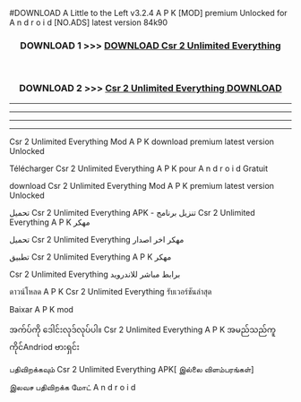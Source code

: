 #DOWNLOAD A Little to the Left v3.2.4 A P K [MOD] premium Unlocked for A n d r o i d [NO.ADS] latest version 84k90 



<div align="center">

<h3>DOWNLOAD 1 >>> <a href="https://getmod1.web.app/?judule=Btd Battles">DOWNLOAD Csr 2 Unlimited Everything </a></h3><br>

<h3>DOWNLOAD 2 >>> <a href="https://getmod1.web.app/?judule=Btd Battles">Csr 2 Unlimited Everything  DOWNLOAD </a></h3>

</div>


----------------------------------------------------------

----------------------------------------------------------

----------------------------------------------------------

----------------------------------------------------------


Csr 2 Unlimited Everything  Mod A P K download premium latest version Unlocked

Télécharger Csr 2 Unlimited Everything  A P K pour A n d r o i d Gratuit

download Csr 2 Unlimited Everything  Mod A P K premium latest version Unlocked

تحميل Csr 2 Unlimited Everything  APK - تنزيل برنامج Csr 2 Unlimited Everything  A P K مهكر

تحميل Csr 2 Unlimited Everything  مهكر اخر اصدار

تطبيق Csr 2 Unlimited Everything  A P K مهكر

Csr 2 Unlimited Everything  برابط مباشر للاندرويد

ดาวน์โหลด A P K Csr 2 Unlimited Everything  รับเวอร์ชันล่าสุด

Baixar A P K mod

အက်ပ်ကို ဒေါင်းလုဒ်လုပ်ပါ။ Csr 2 Unlimited Everything  A P K အမည်သည်ကူကိုင်Andriod ဗားရှင်း

பதிவிறக்கவும் Csr 2 Unlimited Everything  APK[ இல்லை விளம்பரங்கள்] 
 
இலவச பதிவிறக்க மோட் A n d r o i d



